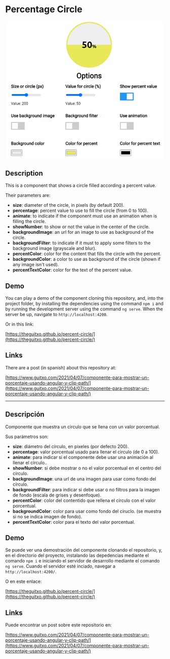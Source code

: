 # Percentage Circle

![Example image](./example.png)

## Description

This is a component that shows a circle filled according a percent value.

Their parameters are:

* **size**: diameter of the circle, in pixels (by default 200).
* **percentage**: percent value to use to fill the circle (from 0 to 100).
* **animate**: to indicate if the component must use an animation when is filling the circle.
* **showNumber**: to show or not the value in the center of the circle.
* **backgroundImage**: an url for an image to use as background of the circle.
* **backgroundFilter**: to indicate if it must to apply some filters to the background image (grayscale and blur).
* **percentColor**: color for the content that fills the circle with the percent.
* **backgroundColor**: a color to use as background of the circle (shown if any image isn't used).
* **percentTextColor**: color for the text of the percent value.

## Demo

You can play a demo of the component cloning this repository, and, into the project folder, by installing the dependencies using the command `npm i` and by running the development server using the command `ng serve`. When the server be up, navigate to `http://localhost:4200`.

Or in this link:

[https://theguitxo.github.io/percent-circle/](https://theguitxo.github.io/percent-circle/)

## Links

There are a post (in spanish) about this repository at:

[https://www.guitxo.com/2021/04/07/componente-para-mostrar-un-porcentaje-usando-angular-y-clip-path/](https://www.guitxo.com/2021/04/07/componente-para-mostrar-un-porcentaje-usando-angular-y-clip-path/)

---

## Descripción

Componente que muestra un circulo que se llena con un valor porcentual.

Sus parámetros son:

* **size**: diámetro del círculo, en pixeles (por defecto 200).
* **percentage**: valor porcentual usado para llenar el circulo (de 0 a 100).
* **animate**: para indicar si el componente debe usar una animación al llenar el círculo..
* **showNumber**: si debe mostrar o no el valor porcentual en el centro del círculo.
* **backgroundImage**: una url de una imagen para usar como fondo del círculo.
* **backgroundFilter**: para indicar si debe usar o no filtros para la imagen de fondo (escala de grises y desenfoque).
* **percentColor**: color del contentido que rellena el círculo con el valor porcentual.
* **backgroundColor**: color para usar como fondo del círuclo. (se muestra si no se indica imagen de fondo).
* **percentTextColor**: color para el texto del valor porcentual.

## Demo

Se puede ver una demostración del componente clonando el repositorio, y, en el directorio del proyecto, instalando las depedencias mediante el comando `npm i` e iniciando el servidor de desarrollo mediante el comando `ng serve`. Cuando el servidor esté inciado, navegar a `http://localhost:4200/`.

O en este enlace:

[https://theguitxo.github.io/percent-circle/](https://theguitxo.github.io/percent-circle/)

## Links

Puede encontrar un post sobre este repositorio en:

[https://www.guitxo.com/2021/04/07/componente-para-mostrar-un-porcentaje-usando-angular-y-clip-path/](https://www.guitxo.com/2021/04/07/componente-para-mostrar-un-porcentaje-usando-angular-y-clip-path/)

